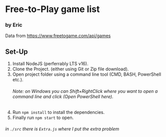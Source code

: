 # Free-to-Play game list
### by Eric

Data from https://www.freetogame.com/api/games

## Set-Up

1. Install NodeJS (perferrably LTS v16).
2. Clone the Project. (either using Git or Zip file download).
3. Open project folder using a command line tool (CMD, BASH, PowerShell etc.).
    ###### Note: on Windows you can Shift+RightClick where you want to open a command line and click (Open PowerShell here).
4. Run `npm install` to install the dependencies.
5. Finally run `npm start` to open.

###### in `./src` there is `Extra.js` where I put the extra problem
